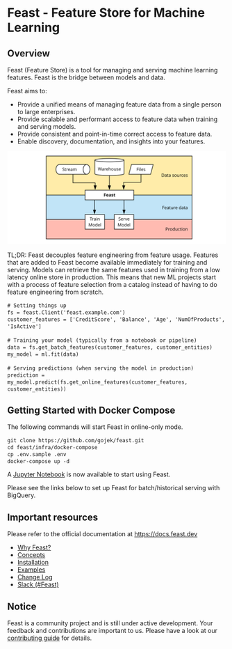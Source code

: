 # Feast - Feature Store for Machine Learning

## Overview

Feast (Feature Store) is a tool for managing and serving machine learning features. Feast is the bridge between models and data.

Feast aims to:
* Provide a unified means of managing feature data from a single person to large enterprises.
* Provide scalable and performant access to feature data when training and serving models.
* Provide consistent and point-in-time correct access to feature data.
* Enable discovery, documentation, and insights into your features.

![](docs/.gitbook/assets/feast-docs-overview-diagram-2.svg)

TL;DR: Feast decouples feature engineering from feature usage. Features that are added to Feast become available immediately for training and serving. Models can retrieve the same features used in training from a low latency online store in production.
This means that new ML projects start with a process of feature selection from a catalog instead of having to do feature engineering from scratch.

```
# Setting things up
fs = feast.Client('feast.example.com')
customer_features = ['CreditScore', 'Balance', 'Age', 'NumOfProducts', 'IsActive']

# Training your model (typically from a notebook or pipeline)
data = fs.get_batch_features(customer_features, customer_entities)
my_model = ml.fit(data)

# Serving predictions (when serving the model in production)
prediction = my_model.predict(fs.get_online_features(customer_features, customer_entities))
```

## Getting Started with Docker Compose
The following commands will start Feast in online-only mode. 
```
git clone https://github.com/gojek/feast.git
cd feast/infra/docker-compose
cp .env.sample .env
docker-compose up -d
```

A [Jupyter Notebook](http://localhost:8888/tree/feast/examples) is now available to start using Feast.

Please see the links below to set up Feast for batch/historical serving with BigQuery.

## Important resources

Please refer to the official documentation at <https://docs.feast.dev>

 * [Why Feast?](https://docs.feast.dev/why-feast)
 * [Concepts](https://docs.feast.dev/concepts)
 * [Installation](https://docs.feast.dev/installing-feast/overview)
 * [Examples](https://github.com/gojek/feast/blob/master/examples/)
 * [Change Log](https://github.com/gojek/feast/blob/master/CHANGELOG.md)
 * [Slack (#Feast)](https://join.slack.com/t/kubeflow/shared_invite/enQtNDg5MTM4NTQyNjczLTdkNTVhMjg1ZTExOWI0N2QyYTQ2MTIzNTJjMWRiOTFjOGRlZWEzODc1NzMwNTMwM2EzNjY1MTFhODczNjk4MTk)

## Notice

Feast is a community project and is still under active development. Your feedback and contributions are important to us. Please have a look at our [contributing guide](docs/contributing.md) for details.
